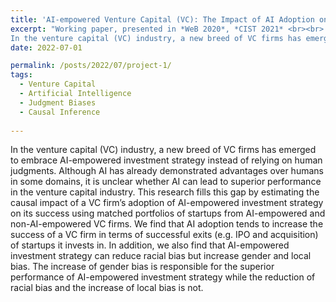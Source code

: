 ```yaml
---
title: 'AI-empowered Venture Capital (VC): The Impact of AI Adoption on VC Firms’ Success'
excerpt: "Working paper, presented in *WeB 2020*, *CIST 2021* <br><br> 
In the venture capital (VC) industry, a new breed of VC firms has emerged to embrace AI-empowered investment strategy instead of relying on human judgments. Although AI has already demonstrated advantages over humans in some domains, it is unclear whether AI can lead to superior performance in the venture capital industry. This research fills this gap by estimating the causal impact of a VC firm’s adoption of AI-empowered investment strategy on its success using matched portfolios of startups from AI-empowered and non-AI-empowered VC firms. We find that AI adoption tends to increase the success of a VC firm in terms of successful exits (e.g. IPO and acquisition) of startups it invests in. In addition, we also find that AI-empowered investment strategy can reduce racial bias but increase gender and local bias. The increase of gender bias is responsible for the superior performance of AI-empowered investment strategy while the reduction of racial bias and the increase of local bias is not."
date: 2022-07-01

permalink: /posts/2022/07/project-1/
tags:
  - Venture Capital
  - Artificial Intelligence
  - Judgment Biases
  - Causal Inference 
  
---
```


In the venture capital (VC) industry, a new breed of VC firms has emerged to embrace AI-empowered investment strategy instead of relying on human judgments. Although AI has already demonstrated advantages over humans in some domains, it is unclear whether AI can lead to superior performance in the venture capital industry. This research fills this gap by estimating the causal impact of a VC firm’s adoption of AI-empowered investment strategy on its success using matched portfolios of startups from AI-empowered and non-AI-empowered VC firms. We find that AI adoption tends to increase the success of a VC firm in terms of successful exits (e.g. IPO and acquisition) of startups it invests in. In addition, we also find that AI-empowered investment strategy can reduce racial bias but increase gender and local bias. The increase of gender bias is responsible for the superior performance of AI-empowered investment strategy while the reduction of racial bias and the increase of local bias is not.